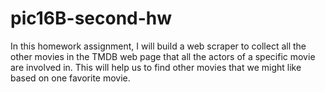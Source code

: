 # pic16B-second-hw
In this homework assignment, I will build a web scraper to collect all the other movies in the TMDB web page that all the actors of a specific movie are involved in. This will help us to find other movies that we might like based on one favorite movie.
